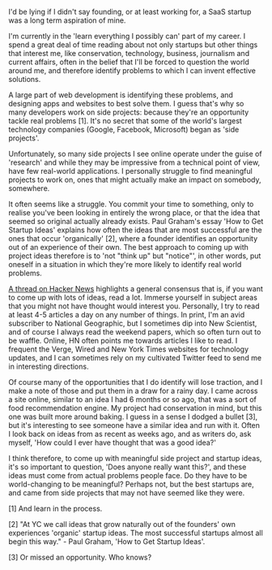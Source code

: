 I'd be lying if I didn't say founding, or at least working for, a SaaS startup was a long term aspiration of mine. 

I'm currently in the 'learn everything I possibly can' part of my career. I spend a great deal of time reading about not only startups but other things that interest me, like conservation, technology, business, journalism and current affairs, often in the belief that I'll be forced to question the world around me, and therefore identify problems to which I can invent effective solutions.

A large part of web development is identifying these problems, and designing apps and websites to best solve them. I guess that's why so many developers work on side projects: because they're an opportunity tackle real problems [1]. It's no secret that some of the world's largest technology companies (Google, Facebook, Microsoft) began as 'side projects'.

Unfortunately, so many side projects I see online operate under the guise of 'research' and while they may be impressive from a technical point of view, have few real-world applications. I personally struggle to find meaningful projects to work on, ones that might actually make an impact on somebody, somewhere.

It often seems like a struggle. You commit your time to something, only to realise you've been looking in entirely the wrong place, or that the idea that seemed so original actually already exists. Paul Graham's essay 'How to Get Startup Ideas' explains how often the ideas that are most successful are the ones that occur 'organically' [2], where a founder identifies an opportunity out of an experience of their own. The best approach to coming up with project ideas therefore is to 'not "think up" but "notice"', in other words, put oneself in a situation in which they're more likely to identify real world problems.

[A thread on Hacker News](https://news.ycombinator.com/item?id=5234692) highlights a general consensus that is, if you want to come up with lots of ideas, read a lot. Immerse yourself in subject areas that you might not have thought would interest you. Personally, I try to read at least 4-5 articles a day on any number of things. In print, I'm an avid subscriber to National Geographic, but I sometimes dip into New Scientist, and of course I always read the weekend papers, which so often turn out to be waffle. Online, HN often points me towards articles I like to read. I frequent the Verge, Wired and New York Times websites for technology updates, and I can sometimes rely on my cultivated Twitter feed to send me in interesting directions.

Of course many of the opportunities that I do identify will lose traction, and I make a note of those and put them in a draw for a rainy day. I came across a site online, similar to an idea I had 6 months or so ago, that was a sort of food recommendation engine. My project had conservation in mind, but this one was built more around baking. I guess in a sense I dodged a bullet [3], but it's interesting to see someone have a similar idea and run with it. Often I look back on ideas from as recent as weeks ago, and as writers do, ask myself, 'How could I ever have thought that was a good idea?'

I think therefore, to come up with meaningful side project and startup ideas, it's so important to question, 'Does anyone really want this?', and these ideas must come from actual problems people face. Do they have to be world-changing to be meaningful? Perhaps not, but the best startups are, and came from side projects that may not have seemed like they were.

[1] And learn in the process.

[2] "At YC we call ideas that grow naturally out of the founders' own experiences 'organic' startup ideas. The most successful startups almost all begin this way." - Paul Graham, 'How to Get Startup Ideas'.

[3] Or missed an opportunity. Who knows?